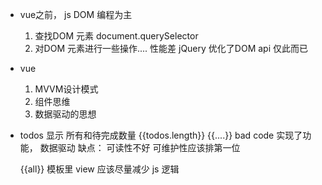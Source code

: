 - vue之前， js  DOM 编程为主
    1. 查找DOM 元素    document.querySelector
    2. 对DOM 元素进行一些操作....
    性能差      jQuery 优化了DOM api  仅此而已


- vue 
    1. MVVM设计模式
    2. 组件思维
    3. 数据驱动的思想


- todos 显示 所有和待完成数量
    {{todos.length}} {{....}}       bad code
    实现了功能， 数据驱动
    缺点： 可读性不好  可维护性应该排第一位
    
    {{all}}  模板里 view 应该尽量减少 js 逻辑